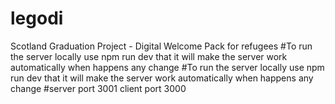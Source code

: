 # legodi
Scotland Graduation Project - Digital Welcome Pack for refugees
#To run the server locally
use npm run dev that it will make the server work automatically when happens any change
#To run the server locally 
use npm run dev that it will make the server work automatically when happens any change
#server port 3001 client port 3000
 